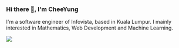 ### Hi there 👋, I'm CheeYung

I'm a software engineer of Infovista, based in Kuala Lumpur. 
I mainly interested in Mathematics, Web Development and Machine Learning.

<img align="center" src="https://github-readme-stats.vercel.app/api/top-langs/?username=pehcy&hide=mdx,tex,c,shell,html,css,vimscript,emacs,ejs,Roff,jupyter%20notebook&layout=compact&count_private=true&show_icons=true" />

<!--
**pehcy/pehcy** is a ✨ _special_ ✨ repository because its `README.md` (this file) appears on your GitHub profile.

Here are some ideas to get you started:

- 🔭 I’m currently working on ...
- 🌱 I’m currently learning ...
- 👯 I’m looking to collaborate on ...
- 🤔 I’m looking for help with ...
- 💬 Ask me about ...
- 📫 How to reach me: ...
- 😄 Pronouns: ...
- ⚡ Fun fact: ...
-->
